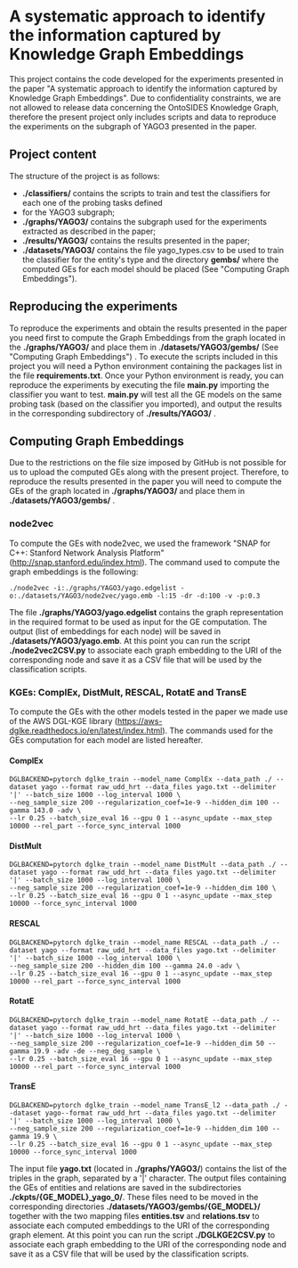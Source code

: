 # A systematic approach to identify the information captured by Knowledge Graph Embeddings

This project contains the code developed for the experiments presented in the paper "A systematic approach to identify 
the information captured by Knowledge Graph Embeddings".
Due to confidentiality constraints, we are not allowed to release data concerning the OntoSIDES Knowledge Graph, 
therefore the present project only includes scripts and data to reproduce the experiments on the subgraph of YAGO3 
presented in the paper.

## Project content
The structure of the project is as follows:
* **./classifiers/** contains the scripts to train and test the classifiers for each one of the probing tasks defined 
* for the YAGO3 subgraph;
* **./graphs/YAGO3/** contains the subgraph used for the experiments extracted as described in the paper;
* **./results/YAGO3/** contains the results presented in the paper;
* **./datasets/YAGO3/** contains the file yago_types.csv to be used to train the classifier for the entity's type 
and the directory **gembs/** where the computed GEs for each model should be placed (See "Computing Graph Embeddings").

## Reproducing the experiments
To reproduce the experiments and obtain the results presented in the paper you need first to compute the 
Graph Embeddings from the graph located in the **./graphs/YAGO3/** and place them in .**/datasets/YAGO3/gembs/** 
(See "Computing Graph Embeddings") .
To execute the scripts included in this project you will need a Python environment containing the packages list in 
the file **requirements.txt**.
Once your Python environment is ready, you can reproduce the experiments by executing the file **main.py** importing the 
classifier you want to test. **main.py** will test all the GE models on the same probing task (based on the classifier 
you imported), and output the results in the corresponding subdirectory of **./results/YAGO3/** .

## Computing Graph Embeddings
Due to the restrictions on the file size imposed by GitHub is not possible for us to upload the computed GEs along 
with the present project. Therefore, to reproduce the results presented in the paper you will need to compute the GEs 
of the graph located in **./graphs/YAGO3/** and place them in **./datasets/YAGO3/gembs/** .

### node2vec
To compute the GEs with node2vec, we used the framework "SNAP for C++: Stanford Network Analysis Platform" 
(http://snap.stanford.edu/index.html). The command used to compute the graph embeddings is the following:
```
./node2vec -i:./graphs/YAGO3/yago.edgelist -o:./datasets/YAGO3/node2vec/yago.emb -l:15 -dr -d:100 -v -p:0.3
```
The file **./graphs/YAGO3/yago.edgelist** contains the graph representation in the required format to be used as 
input for the GE computation.
The output (list of embeddings for each node) will be saved in **./datasets/YAGO3/yago.emb**.
At this point you can run the script **./node2vec2CSV.py** to associate each graph embedding to the URI of the 
corresponding node and save it as a CSV file that will be used by the classification scripts.


### KGEs: ComplEx, DistMult, RESCAL, RotatE and TransE
To compute the GEs with the other models tested in the paper we made use of the AWS DGL-KGE library
(https://aws-dglke.readthedocs.io/en/latest/index.html). The commands used for the GEs computation for each model are 
listed hereafter.

#### ComplEx
```
DGLBACKEND=pytorch dglke_train --model_name ComplEx --data_path ./ --dataset yago --format raw_udd_hrt --data_files yago.txt --delimiter '|' --batch_size 1000 --log_interval 1000 \
--neg_sample_size 200 --regularization_coef=1e-9 --hidden_dim 100 --gamma 143.0 -adv \
--lr 0.25 --batch_size_eval 16 --gpu 0 1 --async_update --max_step 10000 --rel_part --force_sync_interval 1000
```

#### DistMult
```
DGLBACKEND=pytorch dglke_train --model_name DistMult --data_path ./ --dataset yago --format raw_udd_hrt --data_files yago.txt --delimiter '|' --batch_size 1000 --log_interval 1000 \
--neg_sample_size 200 --regularization_coef=1e-9 --hidden_dim 100 \
--lr 0.25 --batch_size_eval 16 --gpu 0 1 --async_update --max_step 10000 --force_sync_interval 1000
```

#### RESCAL
```
DGLBACKEND=pytorch dglke_train --model_name RESCAL --data_path ./ --dataset yago --format raw_udd_hrt --data_files yago.txt --delimiter '|' --batch_size 1000 --log_interval 1000 \
--neg_sample_size 200 --hidden_dim 100 --gamma 24.0 -adv \
--lr 0.25 --batch_size_eval 16 --gpu 0 1 --async_update --max_step 10000 --rel_part --force_sync_interval 1000
```

#### RotatE
```
DGLBACKEND=pytorch dglke_train --model_name RotatE --data_path ./ --dataset yago --format raw_udd_hrt --data_files yago.txt --delimiter '|' --batch_size 1000 --log_interval 1000 \
--neg_sample_size 200 --regularization_coef=1e-9 --hidden_dim 50 --gamma 19.9 -adv -de --neg_deg_sample \
--lr 0.25 --batch_size_eval 16 --gpu 0 1 --async_update --max_step 10000 --rel_part --force_sync_interval 1000
```

#### TransE
```
DGLBACKEND=pytorch dglke_train --model_name TransE_l2 --data_path ./ --dataset yago--format raw_udd_hrt --data_files yago.txt --delimiter '|' --batch_size 1000 --log_interval 1000 \
--neg_sample_size 200 --regularization_coef=1e-9 --hidden_dim 100 --gamma 19.9 \
--lr 0.25 --batch_size_eval 16 --gpu 0 1 --async_update --max_step 10000 --force_sync_interval 1000
```

The input file **yago.txt** (located in **./graphs/YAGO3/**) contains the list of the triples in the graph, separated 
by a '|' character.
The output files containing the GEs of entities and relations are saved in the subdirectories **./ckpts/{GE_MODEL}_yago_0/**.
These files need to be moved in the corresponding directories **./datasets/YAGO3/gembs/{GE_MODEL}/** together with the 
two mapping files **entities.tsv** and **relations.tsv** to associate each computed embeddings to the URI of the 
corresponding graph element. 
At this point you can run the script **./DGLKGE2CSV.py** to associate each graph embedding to the URI of the 
corresponding node and save it as a CSV file that will be used by the classification scripts.

